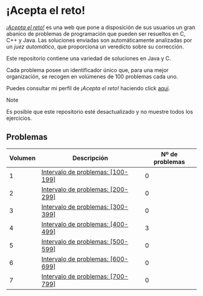 # ¡Acepta el reto!

[*¡Acepta el reto!*](https://aceptaelreto.com/) es una web que pone a disposición de sus usuarios un gran abanico de problemas de programación que pueden ser resueltos en C, C++ y Java. Las soluciones enviadas son automáticamente analizadas por un *juez automático*, que proporciona un veredicto sobre su corrección.

Este repositorio contiene una variedad de soluciones en Java y C.

Cada problema posee un identificador único que, para una mejor organización, se recogen en volúmenes de 100 problemas cada uno.

Puedes consultar mi perfil de *¡Acepta el reto!* haciendo click [aquí](https://aceptaelreto.com/user/profile.php?id=34718).

> [!NOTE]
> Es posible que este repositorio esté desactualizado y no muestre todos los ejercicios.
## Problemas
| Volumen | Descripción | Nº de problemas |
|---------|-------------|-----------------|
| 1 | [Intervalo de problemas: [100-199]](Problemas/100-199/) | 0 |
| 2 | [Intervalo de problemas: [200-299]](Problemas/200-299/) | 0 |
| 3 | [Intervalo de problemas: [300-399]](Problemas/300-399/) | 0 |
| 4 | [Intervalo de problemas: [400-499]](Problemas/400-499/) | 3 |
| 5 | [Intervalo de problemas: [500-599]](Problemas/500-599/) | 0 |
| 6 | [Intervalo de problemas: [600-699]](Problemas/600-699/) | 0 |
| 7 | [Intervalo de problemas: [700-799]](Problemas/700-799/) | 0 |